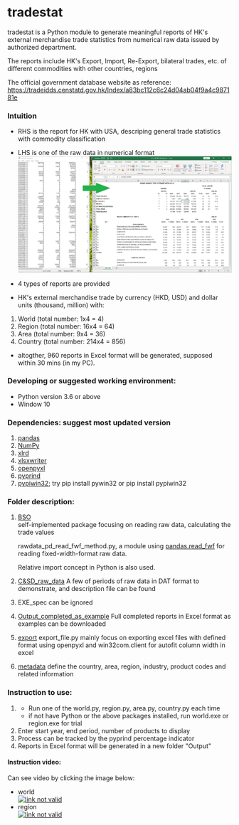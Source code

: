 # tradestat
tradestat is a Python module to generate meaningful reports of HK's external merchandise trade statistics from numerical raw data issued by authorized department.

The reports include HK's Export, Import, Re-Export, bilateral trades, etc. of different commodities with other countries, regions

The official government database website as reference: https://tradeidds.censtatd.gov.hk/Index/a83bc112c6c24d04ab04f9a4c987181e

### Intuition  
- RHS is the report for HK with USA, descriping general trade statistics with commodity classification
- LHS is one of the raw data in numerical format
![the link not valid](https://raw.githubusercontent.com/v-w-dep/tradestat/master/transform.PNG)

- 4 types of reports are provided
- HK's external merchandise trade by currency (HKD, USD) and dollar units (thousand, million) with: 
1) World   (total number:   1x4 =   4) 
2) Region  (total number:  16x4 =  64)
3) Area    (total number:   9x4 =  36)
4) Country (total number: 214x4 = 856)

- altogther, 960 reports in Excel format will be generated, supposed within 30 mins (in my PC).

### Developing or suggested working environment: 
- Python version 3.6 or above
- Window 10

### Dependencies: suggest most updated version 
1) [pandas](https://github.com/pandas-dev/pandas) 
2) [NumPy](https://www.numpy.org)
3) [xlrd](https://github.com/python-excel/xlrd)
4) [xlsxwriter](https://pypi.org/project/XlsxWriter/)
5) [openpyxl](https://openpyxl.readthedocs.io/en/stable/index.html)
6) [pyprind](https://github.com/rasbt/pyprind)
7) [pypiwin32](https://github.com/mhammond/pywin32); try pip install pywin32 or pip install pypiwin32

### Folder description:
1) [BSO](https://github.com/v-w-dep/tradestat/tree/master/BSO)	
   self-implemented package focusing on reading raw data, calculating the trade values
   
   rawdata_pd_read_fwf_method.py, a module using [pandas.read_fwf](https://pandas.pydata.org/pandas-docs/stable/reference/api/pandas.read_fwf.html) for reading fixed-width-format raw data.
   
   Relative import concept in Python is also used.
   
2) [C&SD_raw_data](https://github.com/v-w-dep/tradestat/tree/master/C%26SD_raw_data)
   A few of periods of raw data in DAT format to demonstrate, and description file can be found
   
3) EXE_spec can be ignored

4) [Output_completed_as_example](https://github.com/v-w-dep/tradestat/tree/master/Output_completed_as_example)
   Full completed reports in Excel format as examples can be downloaded 

5) [export](https://github.com/v-w-dep/tradestat/blob/master/export/export_file.py)	
   export_file.py mainly focus on exporting excel files with defined format using openpyxl
   and win32com.client for autofit column width in excel
   
6) [metadata](https://github.com/v-w-dep/tradestat/tree/master/metadata)
   define the country, area, region, industry, product codes and related information

### Instruction to use:
1) - Run one of the world.py, region.py, area.py, country.py each time
   - if not have Python or the above packages installed, run world.exe or region.exe for trial 
2) Enter start year, end period, number of products to display 
3) Process can be tracked by the pyprind percentage indicator 
4) Reports in Excel format will be generated in a new folder "Output"

#### Instruction video:
Can see video by clicking the image below:
- world   
[![link not valid](http://img.youtube.com/vi/xAyWChMQHxM/0.jpg)](http://www.youtube.com/watch?v=xAyWChMQHxM "tradestat instruction: world")
- region  
[![link not valid](http://img.youtube.com/vi/5oGL_wVnG8g/0.jpg)](http://www.youtube.com/watch?v=5oGL_wVnG8g "tradestat instruction: region")


